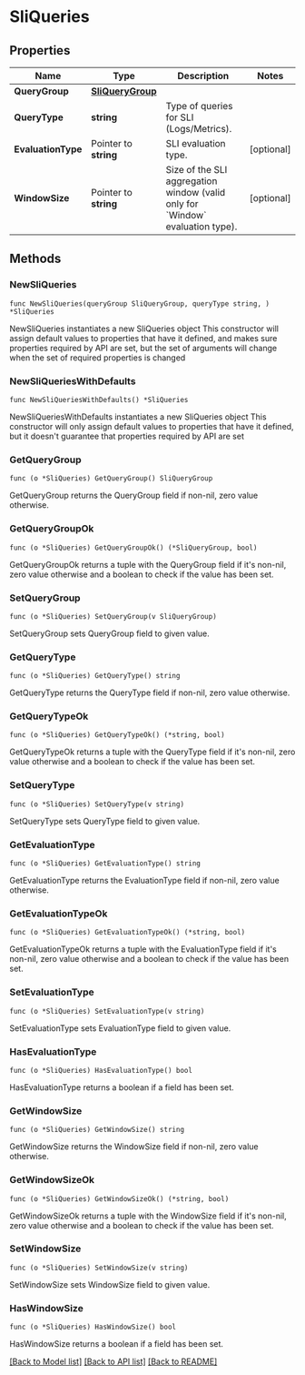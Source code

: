 # SliQueries

## Properties

Name | Type | Description | Notes
------------ | ------------- | ------------- | -------------
**QueryGroup** | [**SliQueryGroup**](SliQueryGroup.md) |  | 
**QueryType** | **string** | Type of queries for SLI (Logs/Metrics). | 
**EvaluationType** | Pointer to **string** | SLI evaluation type. | [optional] 
**WindowSize** | Pointer to **string** | Size of the SLI aggregation window (valid only for &#x60;Window&#x60; evaluation type). | [optional] 

## Methods

### NewSliQueries

`func NewSliQueries(queryGroup SliQueryGroup, queryType string, ) *SliQueries`

NewSliQueries instantiates a new SliQueries object
This constructor will assign default values to properties that have it defined,
and makes sure properties required by API are set, but the set of arguments
will change when the set of required properties is changed

### NewSliQueriesWithDefaults

`func NewSliQueriesWithDefaults() *SliQueries`

NewSliQueriesWithDefaults instantiates a new SliQueries object
This constructor will only assign default values to properties that have it defined,
but it doesn't guarantee that properties required by API are set

### GetQueryGroup

`func (o *SliQueries) GetQueryGroup() SliQueryGroup`

GetQueryGroup returns the QueryGroup field if non-nil, zero value otherwise.

### GetQueryGroupOk

`func (o *SliQueries) GetQueryGroupOk() (*SliQueryGroup, bool)`

GetQueryGroupOk returns a tuple with the QueryGroup field if it's non-nil, zero value otherwise
and a boolean to check if the value has been set.

### SetQueryGroup

`func (o *SliQueries) SetQueryGroup(v SliQueryGroup)`

SetQueryGroup sets QueryGroup field to given value.


### GetQueryType

`func (o *SliQueries) GetQueryType() string`

GetQueryType returns the QueryType field if non-nil, zero value otherwise.

### GetQueryTypeOk

`func (o *SliQueries) GetQueryTypeOk() (*string, bool)`

GetQueryTypeOk returns a tuple with the QueryType field if it's non-nil, zero value otherwise
and a boolean to check if the value has been set.

### SetQueryType

`func (o *SliQueries) SetQueryType(v string)`

SetQueryType sets QueryType field to given value.


### GetEvaluationType

`func (o *SliQueries) GetEvaluationType() string`

GetEvaluationType returns the EvaluationType field if non-nil, zero value otherwise.

### GetEvaluationTypeOk

`func (o *SliQueries) GetEvaluationTypeOk() (*string, bool)`

GetEvaluationTypeOk returns a tuple with the EvaluationType field if it's non-nil, zero value otherwise
and a boolean to check if the value has been set.

### SetEvaluationType

`func (o *SliQueries) SetEvaluationType(v string)`

SetEvaluationType sets EvaluationType field to given value.

### HasEvaluationType

`func (o *SliQueries) HasEvaluationType() bool`

HasEvaluationType returns a boolean if a field has been set.

### GetWindowSize

`func (o *SliQueries) GetWindowSize() string`

GetWindowSize returns the WindowSize field if non-nil, zero value otherwise.

### GetWindowSizeOk

`func (o *SliQueries) GetWindowSizeOk() (*string, bool)`

GetWindowSizeOk returns a tuple with the WindowSize field if it's non-nil, zero value otherwise
and a boolean to check if the value has been set.

### SetWindowSize

`func (o *SliQueries) SetWindowSize(v string)`

SetWindowSize sets WindowSize field to given value.

### HasWindowSize

`func (o *SliQueries) HasWindowSize() bool`

HasWindowSize returns a boolean if a field has been set.


[[Back to Model list]](../README.md#documentation-for-models) [[Back to API list]](../README.md#documentation-for-api-endpoints) [[Back to README]](../README.md)


